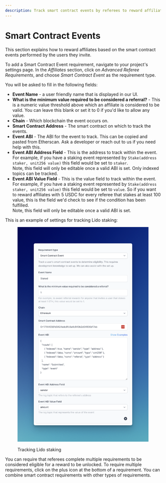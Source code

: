 ```yaml
---
description: Track smart contract events by referees to reward affiliates.
---
```


# Smart Contract Events

This section explains how to reward affiliates based on the smart contract events performed by the users they invite.

To add a Smart Contract Event requirement, navigate to your project's settings page. In the _Affiliates_ section, click on _Advanced Referee Requirements_, and choose _Smart Contract Event_ as the requirement type.

You will be asked to fill in the following fields:

* **Event Name** - a user friendly name that is displayed in our UI.
* **What is the minimum value required to be considered a referral?** - This is a numeric value threshold above which an affiliate is considered to be valid. You can leave this blank or set it to 0 if you'd like to allow any value.
* **Chain** - Which blockchain the event occurs on.
* **Smart Contract Address** - The smart contract on which to track the events.
* **Event ABI** - The ABI for the event to track. This can be copied and pasted from Etherscan. Ask a developer or reach out to us if you need help with this.
* **Event ABI Address Field** - This is the address to track within the event. For example,  if you have a staking event represented by `Stake(address staker, unit256 value)` this field would be set to `staker`.\
  Note, this field will only be editable once a valid ABI is set. Only indexed topics can be tracked.
* **Event ABI Value Field** - This is the value field to track within the event. For example,  if you have a staking event represented by `Stake(address staker, unit256 value)` this field would be set to `value`. So if you want to reward affiliates with 5 USDC for every referee that stakes at least 100 value, this is the field we'd check to see if the condition has been fulfilled.\
  Note, this field will only be editable once a valid ABI is set.

This is an example of settings for tracking Lido staking:

<figure><img src="../../.gitbook/assets/CleanShot 2023-06-23 at 17.39.58@2x.png" alt=""><figcaption><p>Tracking Lido staking</p></figcaption></figure>

You can require that referees complete multiple requirements to be considered eligible for a reward to be unlocked. To require multiple requirements, click on the plus icon at the bottom of a requirement. You can combine smart contract requirements with other types of requirements.

